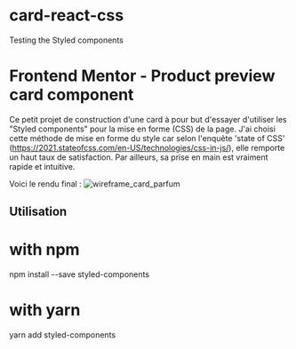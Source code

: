 # card-react-css
Testing the Styled components

# Frontend Mentor - Product preview card component
Ce petit projet de construction d'une card à pour but d'essayer d'utiliser les "Styled components" pour la mise en forme (CSS) de la page. 
J'ai choisi cette méthode de mise en forme du style car selon l'enquête 'state of CSS' (https://2021.stateofcss.com/en-US/technologies/css-in-js/), elle remporte un haut taux de satisfaction.
Par ailleurs, sa prise en main est vraiment rapide et intuitive. 

Voici le rendu final :
![wireframe_card_parfum](https://user-images.githubusercontent.com/104500877/201371439-5ab1d436-381f-4f56-a396-84d324cdfc58.jpg)

## Utilisation
# with npm
npm install --save styled-components

# with yarn
yarn add styled-components


